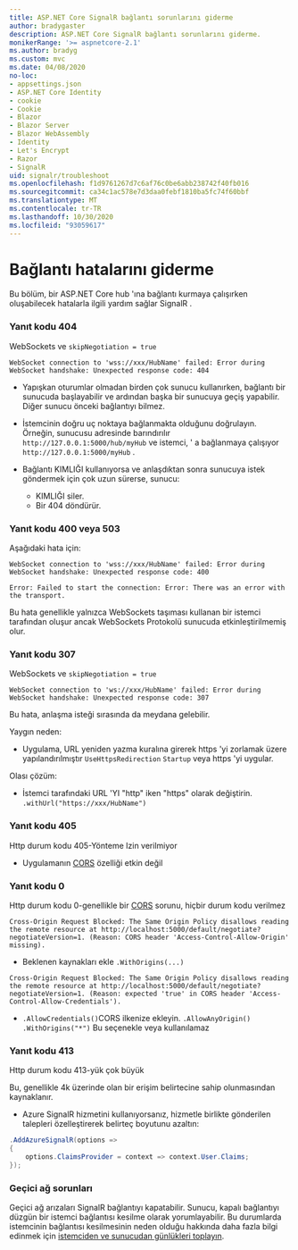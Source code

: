 ```yaml
---
title: ASP.NET Core SignalR bağlantı sorunlarını giderme
author: bradygaster
description: ASP.NET Core SignalR bağlantı sorunlarını giderme.
monikerRange: '>= aspnetcore-2.1'
ms.author: bradyg
ms.custom: mvc
ms.date: 04/08/2020
no-loc:
- appsettings.json
- ASP.NET Core Identity
- cookie
- Cookie
- Blazor
- Blazor Server
- Blazor WebAssembly
- Identity
- Let's Encrypt
- Razor
- SignalR
uid: signalr/troubleshoot
ms.openlocfilehash: f1d9761267d7c6af76c0be6abb238742f40fb016
ms.sourcegitcommit: ca34c1ac578e7d3daa0febf1810ba5fc74f60bbf
ms.translationtype: MT
ms.contentlocale: tr-TR
ms.lasthandoff: 10/30/2020
ms.locfileid: "93059617"
---
```

# <a name="troubleshoot-connection-errors"></a>Bağlantı hatalarını giderme

Bu bölüm, bir ASP.NET Core hub 'ına bağlantı kurmaya çalışırken oluşabilecek hatalarla ilgili yardım sağlar SignalR .

### <a name="response-code-404"></a>Yanıt kodu 404

WebSockets ve `skipNegotiation = true`
```log
WebSocket connection to 'wss://xxx/HubName' failed: Error during WebSocket handshake: Unexpected response code: 404
```

* Yapışkan oturumlar olmadan birden çok sunucu kullanırken, bağlantı bir sunucuda başlayabilir ve ardından başka bir sunucuya geçiş yapabilir. Diğer sunucu önceki bağlantıyı bilmez.
* İstemcinin doğru uç noktaya bağlanmakta olduğunu doğrulayın. Örneğin, sunucusu adresinde barındırılır `http://127.0.0.1:5000/hub/myHub` ve istemci, ' a bağlanmaya çalışıyor `http://127.0.0.1:5000/myHub` .
* Bağlantı KIMLIĞI kullanıyorsa ve anlaşdıktan sonra sunucuya istek göndermek için çok uzun sürerse, sunucu:

  * KIMLIĞI siler.
  * Bir 404 döndürür.

### <a name="response-code-400-or-503"></a>Yanıt kodu 400 veya 503

Aşağıdaki hata için:

```log
WebSocket connection to 'wss://xxx/HubName' failed: Error during WebSocket handshake: Unexpected response code: 400

Error: Failed to start the connection: Error: There was an error with the transport.
```

Bu hata genellikle yalnızca WebSockets taşıması kullanan bir istemci tarafından oluşur ancak WebSockets Protokolü sunucuda etkinleştirilmemiş olur.

### <a name="response-code-307"></a>Yanıt kodu 307

WebSockets ve `skipNegotiation = true`
```log
WebSocket connection to 'ws://xxx/HubName' failed: Error during WebSocket handshake: Unexpected response code: 307
```

Bu hata, anlaşma isteği sırasında da meydana gelebilir.

Yaygın neden:
* Uygulama, URL yeniden yazma kuralına girerek https 'yi zorlamak üzere yapılandırılmıştır `UseHttpsRedirection` `Startup` veya https 'yi uygular.

Olası çözüm:
* İstemci tarafındaki URL 'YI "http" iken "https" olarak değiştirin. `.withUrl("https://xxx/HubName")`

### <a name="response-code-405"></a>Yanıt kodu 405

Http durum kodu 405-Yönteme Izin verilmiyor

* Uygulamanın [CORS](xref:signalr/security#cross-origin-resource-sharing) özelliği etkin değil

### <a name="response-code-0"></a>Yanıt kodu 0

Http durum kodu 0-genellikle bir [CORS](xref:signalr/security#cross-origin-resource-sharing) sorunu, hiçbir durum kodu verilmez

```log
Cross-Origin Request Blocked: The Same Origin Policy disallows reading the remote resource at http://localhost:5000/default/negotiate?negotiateVersion=1. (Reason: CORS header 'Access-Control-Allow-Origin' missing).
```

* Beklenen kaynakları ekle `.WithOrigins(...)`

```log
Cross-Origin Request Blocked: The Same Origin Policy disallows reading the remote resource at http://localhost:5000/default/negotiate?negotiateVersion=1. (Reason: expected 'true' in CORS header 'Access-Control-Allow-Credentials').
```

* `.AllowCredentials()`CORS ilkenize ekleyin. `.AllowAnyOrigin()` `.WithOrigins("*")` Bu seçenekle veya kullanılamaz

### <a name="response-code-413"></a>Yanıt kodu 413

Http durum kodu 413-yük çok büyük

Bu, genellikle 4k üzerinde olan bir erişim belirtecine sahip olunmasından kaynaklanır.

* Azure SignalR hizmetini kullanıyorsanız, hizmetle birlikte gönderilen talepleri özelleştirerek belirteç boyutunu azaltın:
```csharp
.AddAzureSignalR(options =>
{
    options.ClaimsProvider = context => context.User.Claims;
});
```

### <a name="transient-network-failures"></a>Geçici ağ sorunları

Geçici ağ arızaları SignalR bağlantıyı kapatabilir. Sunucu, kapalı bağlantıyı düzgün bir istemci bağlantısı kesilme olarak yorumlayabilir. Bu durumlarda istemcinin bağlantısı kesilmesinin neden olduğu hakkında daha fazla bilgi edinmek için [istemciden ve sunucudan günlükleri toplayın](xref:signalr/diagnostics).